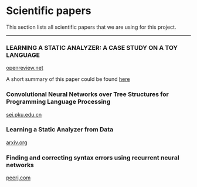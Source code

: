 # Scientific papers

This section lists all scientific papers that we are using for this project.

---

### LEARNING A STATIC ANALYZER: A CASE STUDY ON A TOY LANGUAGE

[openreview.net](https://openreview.net/references/pdf?id=ry54RWtxx)

A short summary of this paper could be found [here](https://github.com/sagr4019/ResearchProject/wiki/Summary-of-%22TOY-LANGUAGE%22)

### Convolutional Neural Networks over Tree Structures for Programming Language Processing

[sei.pku.edu.cn](http://sei.pku.edu.cn/~zhanglu/Download/AAAI16.pdf)

### Learning a Static Analyzer from Data

[arxiv.org](https://arxiv.org/pdf/1611.01752.pdf)

### Finding and correcting syntax errors using recurrent neural networks

[peerj.com](https://peerj.com/preprints/3123.pdf)
